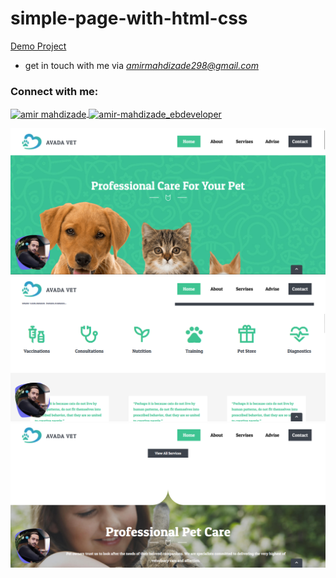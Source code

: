 # simple-page-with-html-css

[Demo Project](https://amirmahdizadedev.github.io/vet/)

- get in touch with me via *amirmahdizade298@gmail.com*

<h3 align="left">Connect with me:</h3>
<p align="left">
	<a href="https://www.linkedin.com/in/amir-mahdizade-61510a320" target="_blank">
		<img align="center" src="https://raw.githubusercontent.com/rahuldkjain/github-profile-readme-generator/master/src/images/icons/Social/linked-in-alt.svg" alt="amir mahdizade" height="30" width="40" />
	</a>
	<a href="https://instagram.com/amir-mahdizade_ebdeveloper" target="_blank">
  	<img align="center" src="https://raw.githubusercontent.com/rahuldkjain/github-profile-readme-generator/master/src/images/icons/Social/instagram.svg" alt="amir-mahdizade_ebdeveloper" height="30" width="40" />
  </a>
</p>





<img src="img/presentation/vet-page-1.png">
<img src="img/presentation/vet-page-2.png">
<img src="img/presentation/vet-page-3.png">

